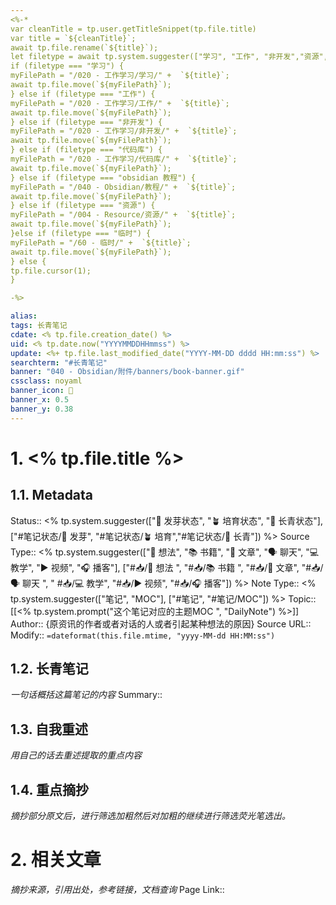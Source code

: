 ```yaml
---
<%-*
var cleanTitle = tp.user.getTitleSnippet(tp.file.title)
var title = `${cleanTitle}`;
await tp.file.rename(`${title}`);
let filetype = await tp.system.suggester(["学习", "工作", "非开发","资源","代码库", "obsidian 教程" ,"临时路径"], ["学习","工作", "非开发","资源","代码库", "obsidian 教程","临时"], false, "路径放到哪里？") 
if (filetype === "学习") { 
myFilePath = "/020 - 工作学习/学习/" +  `${title}`;
await tp.file.move(`${myFilePath}`);
} else if (filetype === "工作") { 
myFilePath = "/020 - 工作学习/工作/" +  `${title}`;
await tp.file.move(`${myFilePath}`);
} else if (filetype === "非开发") { 
myFilePath = "/020 - 工作学习/非开发/" +  `${title}`;
await tp.file.move(`${myFilePath}`);
} else if (filetype === "代码库") { 
myFilePath = "/020 - 工作学习/代码库/" +  `${title}`;
await tp.file.move(`${myFilePath}`);
} else if (filetype === "obsidian 教程") { 
myFilePath = "/040 - Obsidian/教程/" +  `${title}`;
await tp.file.move(`${myFilePath}`);
} else if (filetype === "资源") { 
myFilePath = "/004 - Resource/资源/" +  `${title}`;
await tp.file.move(`${myFilePath}`);
}else if (filetype === "临时") { 
myFilePath = "/60 - 临时/" +  `${title}`;
await tp.file.move(`${myFilePath}`);
} else { 
tp.file.cursor(1);
}

-%>

alias:
tags: 长青笔记
cdate: <% tp.file.creation_date() %>
uid: <% tp.date.now("YYYYMMDDHHmmss") %>
update: <%+ tp.file.last_modified_date("YYYY-MM-DD dddd HH:mm:ss") %>
searchterm: "#长青笔记"
banner: "040 - Obsidian/附件/banners/book-banner.gif"
cssclass: noyaml
banner_icon: 💌
banner_x: 0.5
banner_y: 0.38
---
```


# 1. <% tp.file.title %>

## 1.1. Metadata

Status:: <% tp.system.suggester(["🌱 发芽状态", "🪴 培育状态", "🌲 长青状态"], ["#笔记状态/🌱 发芽", "#笔记状态/🪴 培育","#笔记状态/🌲 长青"]) %>
Source Type:: <% tp.system.suggester(["💭 想法", "📚 书籍", "📰️ 文章", "🗣️ 聊天", "💻 教学", "▶️ 视频", "🎧️ 播客"], ["#📥/💭 想法 ", "#📥/📚 书籍 ", "#📥/📰️ 文章", "#📥/🗣️ 聊天 ", " #📥/💻 教学", "#📥/▶️ 视频", "#📥/🎧️ 播客"]) %>
Note Type:: <% tp.system.suggester(["笔记", "MOC"], ["#笔记", "#笔记/MOC"]) %>
Topic:: [[<% tp.system.prompt("这个笔记对应的主题MOC ", "DailyNote") %>]]
Author:: {原资讯的作者或者对话的人或者引起某种想法的原因}
Source URL::
Modify:: `=dateformat(this.file.mtime, "yyyy-MM-dd HH:MM:ss")`

## 1.2. 长青笔记

_一句话概括这篇笔记的内容_
Summary::

## 1.3. 自我重述

_用自己的话去重述提取的重点内容_

## 1.4. 重点摘抄

_摘抄部分原文后，进行筛选加粗然后对加粗的继续进行筛选荧光笔选出。_

# 2. 相关文章

_摘抄来源，引用出处，参考链接，文档查询_
Page Link::
